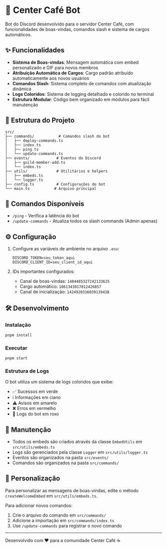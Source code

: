 # 🤖 Center Café Bot

Bot do Discord desenvolvido para o servidor Center Café, com funcionalidades de boas-vindas, comandos slash e sistema de cargos automáticos.

## ✨ Funcionalidades

- **Sistema de Boas-vindas**: Mensagem automática com embed personalizado e GIF para novos membros
- **Atribuição Automática de Cargos**: Cargo padrão atribuído automaticamente aos novos usuários
- **Comandos Slash**: Sistema completo de comandos com atualização dinâmica
- **Logs Coloridos**: Sistema de logging detalhado e colorido no terminal
- **Estrutura Modular**: Código bem organizado em módulos para fácil manutenção

## 📁 Estrutura do Projeto

```
src/
├── commands/           # Comandos slash do bot
│   ├── deploy-commands.ts
│   ├── index.ts
│   ├── ping.ts
│   └── update-commands.ts
├── events/            # Eventos do Discord
│   ├── guild-member-add.ts
│   └── index.ts
├── utils/             # Utilitários e helpers
│   ├── embeds.ts
│   └── logger.ts
├── config.ts          # Configurações do bot
└── main.ts           # Arquivo principal
```

## 🚀 Comandos Disponíveis

- `/ping` - Verifica a latência do bot
- `/update-commands` - Atualiza todos os slash commands (Admin apenas)

## ⚙️ Configuração

1. Configure as variáveis de ambiente no arquivo `.env`:
   ```env
   DISCORD_TOKEN=seu_token_aqui
   DISCORD_CLIENT_ID=seu_client_id_aqui
   ```

2. IDs importantes configurados:
   - Canal de boas-vindas: `1404485327242133625`
   - Cargo automático: `1061343817812426857`
   - Canal de inicialização: `1424920316039139438`

## 🛠️ Desenvolvimento

### Instalação
```bash
pnpm install
```

### Executar
```bash
pnpm start
```

### Estrutura de Logs
O bot utiliza um sistema de logs coloridos que exibe:
- ✅ Sucessos em verde
- ℹ️ Informações em ciano
- ⚠️ Avisos em amarelo
- ❌ Erros em vermelho
- 🤖 Logs do bot em roxo

## 📝 Manutenção

- Todos os embeds são criados através da classe `EmbedUtils` em `src/utils/embeds.ts`
- Logs são gerenciados pela classe `Logger` em `src/utils/logger.ts`
- Eventos são organizados na pasta `src/events/`
- Comandos são organizados na pasta `src/commands/`

## 🎨 Personalização

Para personalizar as mensagens de boas-vindas, edite o método `createWelcomeEmbed` em `src/utils/embeds.ts`.

Para adicionar novos comandos:
1. Crie o arquivo do comando em `src/commands/`
2. Adicione a importação em `src/commands/index.ts`
3. Use `/update-commands` para registrar o novo comando

---

Desenvolvido com ❤️ para a comunidade Center Café ☕